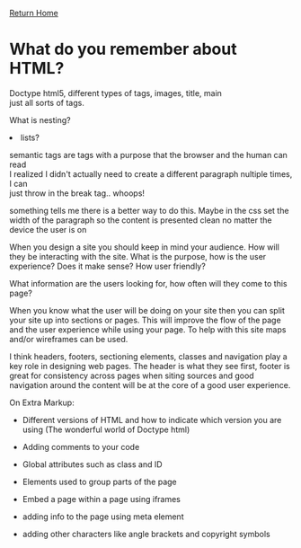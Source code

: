 [Return Home](https://lindseyshepard.github.io/learning-journal-repo/)   


# What do you remember about HTML?

<p> Doctype html5, different types of tags, images, title, main<br>
just all sorts of tags.
</p>

<p>What is nesting?
<li>lists?</li>

</p>
semantic tags are tags with a purpose that the browser and the human can read <br>
I realized I didn't actually need to create a different paragraph nultiple times, I can<br> 
just throw in the break tag.. whoops!<br>
</p>
<p>
something tells me there is a better way to do this. Maybe in the css set the width of the paragraph so the content is presented clean no matter the device the user is on

</p>
<p>

When you design a site you should keep in mind your audience. How will they be interacting with the site. What is the purpose, how is the user experience? Does it make sense? How user friendly?

What information are the users looking for, how often will they come to this page? 

When you know what the user will be doing on your site then you can split your site up into sections or pages. This will improve the flow of the page and the user experience while using your page. To help with this site maps and/or wireframes can be used. 

I think headers, footers, sectioning elements, classes and navigation play a key role in designing web pages. The header is what they see first, footer is great for consistency across pages when siting sources and good navigation around the content will be at the core of a good user experience.


On Extra Markup:

- Different versions of HTML and how to indicate which version you are using 
(The wonderful world of Doctype html)

- Adding comments to your code <!-- comment -->
- Global attributes such as class and ID 
- Elements used to group parts of the page
- Embed a page within a page using iframes
- adding info to the page using meta element 
- adding other characters like angle brackets and copyright symbols



















</p>